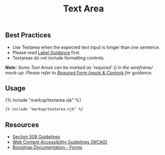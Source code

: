 ﻿---
title: Text Area
summary: Textarea allows users to input multiple lines of text into a form.
tags: forms
layout: guide
eleventyNavigation:
  key: Text Area
  parent: Form Controls
  order: 9
  excerpt: Textarea allows users to input multiple lines of text into a form.
  img: /img/illustrations/illus-textarea.svg
---
    
## Best Practices

- Use Textarea when the expected text input is longer than one sentence.
- Please read [Label Guidance](/form-controls/labels-guidance) first.
- Textareas do not include formatting controls.

_**Note:** Some Text Areas can be marked as 'required' (<span class="fas fa-asterisk text-danger"></span>) in the wireframe/ mock-up. Please refer to [Required Form Inputs & Controls](/form-controls/labels-guidance#required-form-inputs-%26-controls) for guidance._

## Usage

{% include "markup/textarea.njk" %}

``` html
{% include "markup/textarea.njk" %}
```

## Resources
* <a href="https://www.section508.gov/" target="_blank">Section 508 Guidelines</a>
* <a href="https://www.w3.org/TR/WCAG21/" target="_blank">Web Content Accessibility Guidelines (WCAG)</a>
* <a href="https://getbootstrap.com/docs/4.5/components/forms/" target="_blank">Bootstrap Documentation - Forms</a>
